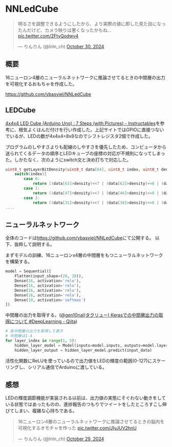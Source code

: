 # NNLedCube
<!--description
ニューラルネットワークの中身を覗けるおもちゃ
description-->

<blockquote class="twitter-tweet" data-media-max-width="560"><p lang="ja" dir="ltr">明るさを調整できるようにしたから、より実際の値に即した見た目になったんだけど、カメラ映りは悪くなったかもね… <a href="https://t.co/2FtyQodwv4">pic.twitter.com/2FtyQodwv4</a></p>&mdash; りんりん (@lnln_ch) <a href="https://twitter.com/lnln_ch/status/1851614859068354964?ref_src=twsrc%5Etfw">October 30, 2024</a></blockquote> <script async src="https://platform.twitter.com/widgets.js" charset="utf-8"></script> 

## 概要

16ニューロン4層のニューラルネットワークに推論させてるときの中間層の出力を可視化するおもちゃを作成した。

<https://github.com/ybasviel/NNLedCube>

## LEDCube

[4x4x4 LED Cube (Arduino Uno) : 7 Steps (with Pictures) - Instructables](https://www.instructables.com/4x4x4-LED-Cube-Arduino-Uno/)を参考に、根気よくはんだ付けを行い作成した。上記サイトではGPIOに直接つないでいるが、LEDの数が4x4x4=8x8なのでシフトレジスタ2個で作成した。

プログラムのしやすさよりも配線のしやすさを優先したため、コンピュータから送られてくるデータの順序とLEDキューブの座標の対応が不規則になってしまった。しかたなく、次のようにswitch文と決め打ちで対応した。

```cpp
uint8_t getLayerBitDensity(uint8_t data[64], uint8_t index, uint8_t density){
    switch(index){
        case 0:
            return ((data[63]>density)<<7 | (data[62]>density)<<6 | (data[59]>density)<<5 | (data[58]>density)<<4 | (data[55]>density)<<3 | (data[54]>density)<<2 | (data[50]>density)<<1 | (data[51]>density));
        case 1:
            return ((data[47]>density)<<7 | (data[46]>density)<<6 | (data[43]>density)<<5 | (data[42]>density)<<4 | (data[39]>density)<<3 | (data[38]>density)<<2 | (data[34]>density)<<1 | (data[35]>density));
        case 2:
            return ((data[31]>density)<<7 | (data[30]>density)<<6 | (data[27]>density)<<5 | (data[26]>density)<<4 | (data[23]>density)<<3 | (data[22]>density)<<2 | (data[18]>density)<<1 | (data[19]>density));
....
```

## ニューラルネットワーク

全体のコードは<https://github.com/ybasviel/NNLedCube>にて公開する。
以下、抜粋して説明する。

まずモデルの訓練、16ニューロンx4層の中間層をもつニューラルネットワークを構築する。
```python
model = Sequential([
    Flatten(input_shape=(28, 28)),
    Dense(16, activation='relu'),  
    Dense(16, activation='relu'),
    Dense(16, activation='relu'),
    Dense(16, activation='relu'),
    Dense(10, activation='softmax')
])
```

中間層の出力を取得する。([@gen10nal(タクリュー) Kerasでの中間層出力の取得について #DeepLearning - Qiita](https://qiita.com/gen10nal/items/66de8bd9bdf55405083d))
```python
# 各中間層の出力を取得して表示
# 中間層は1-4
for layer_index in range(1, 5):
    hidden_layer_model = Model(inputs=model.inputs, outputs=model.layers[layer_index].output)
    hidden_layer_output = hidden_layer_model.predict(input_data)
```

活性化関数にReLUを使っているので出力値をLEDの輝度の範囲(0-127)にスケーリングし、シリアル通信でArduinoに渡している。


## 感想

LEDの輝度調節機能が実装される以前は、出力値の実態にそぐわない動きをしている状態ではあったものの、進捗報告のつもりでツイートをしたところすこし伸びてしまい、複雑な心持ちである。

<blockquote class="twitter-tweet"><p lang="ja" dir="ltr">16ニューロン4層のニューラルネットワークに推論させてるときの脳内を可視化するオモチャを作った <a href="https://t.co/JIyJUV2hnU">pic.twitter.com/JIyJUV2hnU</a></p>&mdash; りんりん (@lnln_ch) <a href="https://twitter.com/lnln_ch/status/1851100006394347627?ref_src=twsrc%5Etfw">October 29, 2024</a></blockquote> <script async src="https://platform.twitter.com/widgets.js" charset="utf-8"></script> 

